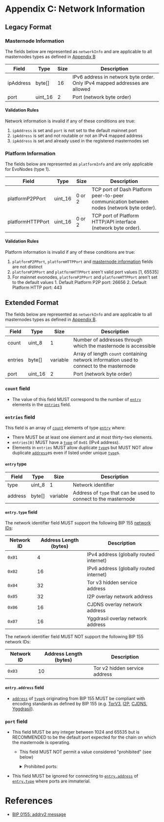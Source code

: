 # Appendix C: Network Information

## Legacy Format

### Masternode Information

The fields below are represented as `networkInfo` and are applicable to all masternodes types as defined in
[Appendix B](masternode-types.md)

| Field     | Type    | Size | Description                                                                |
| --------- | ------- | ---- | -------------------------------------------------------------------------- |
| ipAddress | byte[]  | 16   | IPv6 address in network byte order. Only IPv4 mapped addresses are allowed |
| port      | uint_16 | 2    | Port (network byte order)                                                  |

#### <a name="mninfo_rules">Validation Rules</a>

Network information is invalid if any of these conditions are true:

  1. `ipAddress` is set and `port` is not set to the default mainnet port
  2. `ipAddress` is set and not routable or not an IPv4 mapped address
  3. `ipAddress` is set and already used in the registered masternodes set

### Platform Information

The fields below are represented as `platformInfo` and are only applicable for EvoNodes (type 1).

| Field            | Type    | Size   | Description                                                                              |
| ---------------- | ------- | ------ | ---------------------------------------------------------------------------------------- |
| platformP2PPort  | uint_16 | 0 or 2 | TCP port of Dash Platform peer-to-peer communication between nodes (network byte order). |
| platformHTTPPort | uint_16 | 0 or 2 | TCP port of Platform HTTP/API interface (network byte order).                            |

#### <a name="plinfo_rules">Validation Rules</a>

Platform information is invalid if any of these conditions are true:

  1. `platformP2PPort`, `platformHTTPPort` and [masternode information](#masternode-information) fields are not distinct
  2. `platformP2PPort` and `platformHTTPPort` aren't valid port values [1, 65535]
  3. For mainnet evonodes, `platformP2PPort` and `platformHTTPPort` aren't set to the default values
    1. Default Platform P2P port: 26656
    2. Default Platform HTTP port: 443

## Extended Format

The fields below are represented as `networkInfo` and are applicable to all masternodes types as defined in
[Appendix B](masternode-types.md).

| Field   | Type    | Size     | Description                                                                              |
| ------- | ------- | -------- | ---------------------------------------------------------------------------------------- |
| count   | uint_8  | 1        | Number of addresses through which the masternode is accessible                           |
| entries | byte[]  | variable | Array of length `count` containing network information used to connect to the masternode |
| port    | uint_16 | 2        | Port (network byte order)                                                                |

### `count` field

* The value of this field MUST correspond to the number of [`entry`](#entry-type) elements in the
  [`entries`](#entries-field) field.

### `entries` field

This field is an array of [`count`](#count-field) elements of type [`entry`](#entry-type) where:

* There MUST be at least one element and at most thirty-two elements.
* `entries[0]` MUST have a [`type`](#entrytype-field) of `0x01` (IPv4 address).
* Elements in `entries` MUST allow duplicate [`type`](#entrytype-field)s but MUST NOT allow duplicate
  [`address`](#entryaddress-field)es even if listed under unique [`type`](#entrytype-field)s.

#### `entry` type

| Field   | Type   | Size     | Description                                                     |
| ------- | ------ | -------- | --------------------------------------------------------------- |
| type    | uint_8 | 1        | Network identifier                                              |
| address | byte[] | variable | Address of `type` that can be used to connect to the masternode |

#### `entry.type` field

The network identifier field MUST support the following BIP 155 [network IDs](https://github.com/bitcoin/bips/blob/17c04f9fa1ecae173d6864b65717e13dfc1880af/bip-0155.mediawiki#specification):

| Network ID | Address Length (bytes) | Description                             |
| ---------- | ---------------------- | --------------------------------------- |
| `0x01`     | 4                      | IPv4 address (globally routed internet) |
| `0x02`     | 16                     | IPv6 address (globally routed internet) |
| `0x04`     | 32                     | Tor v3 hidden service address           |
| `0x05`     | 32                     | I2P overlay network address             |
| `0x06`     | 16                     | CJDNS overlay network address           |
| `0x07`     | 16                     | Yggdrasil overlay network address       |

The network identifier field MUST NOT support the following BIP 155 network IDs:

| Network ID | Address Length (bytes) | Description                   |
| ---------- | ---------------------- | ----------------------------- |
| `0x03`     | 10                     | Tor v2 hidden service address |

#### `entry.address` field

* [`address`](#entryaddress-field) of [`type`](#entrytype-field)s originating from BIP 155 MUST be compliant with
  encoding standards as defined by BIP 155 (e.g.
  [TorV3](https://github.com/bitcoin/bips/blob/17c04f9fa1ecae173d6864b65717e13dfc1880af/bip-0155.mediawiki#appendix-b-tor-v3-address-encoding),
  [I2P](https://github.com/bitcoin/bips/blob/17c04f9fa1ecae173d6864b65717e13dfc1880af/bip-0155.mediawiki#appendix-c-i2p-address-encoding),
  [CJDNS](https://github.com/bitcoin/bips/blob/17c04f9fa1ecae173d6864b65717e13dfc1880af/bip-0155.mediawiki#appendix-d-cjdns-address-encoding),
  [Yggdrasil](https://github.com/bitcoin/bips/blob/17c04f9fa1ecae173d6864b65717e13dfc1880af/bip-0155.mediawiki#appendix-e-yggdrasil-address-encoding)).

### `port` field

* This field MUST be any integer between 1024 and 65535 but is RECOMMENDED to be the default port expected
  for the chain on which the masternode is operating.
  * This field MUST NOT permit a value considered "prohibited" (see below)

    <details>

    <summary>Prohibited ports:</summary>

    | Port Number | Description                           |
    | ----------- | ------------------------------------- |
    | 1719        | H.323 registration                    |
    | 1720        | H.323 call signaling                  |
    | 1723        | Point-to-Point Tunneling Protocol     |
    | 2049        | Network File System                   |
    | 3659        | Apple SASL                            |
    | 4045        | NFS lock daemon                       |
    | 5060        | Session Initiation Protocol (SIP)     |
    | 5061        | SIP over TLS                          |
    | 6000        | X11                                   |
    | 6566        | Scanner Access Now Easy (SANE) daemon |
    | 6660–6664   | Internet Relay Chat (Unofficial)      |
    | 6665-6669   | IRC (Official)                        |
    | 6679        | IRC over TLS (Unofficial)             |
    | 6697        | IRC over TLS (Official)               |
    | 8332        | Bitcoin JSON-RPC server               |
    | 8333        | Bitcoin P2P                           |
    | 10080       | Amanda                                |
    | 18332       | Bitcoin JSON-RPC server (Testnet)     |
    | 18333       | Bitcoin P2P (Testnet)                 |

    </details>

* This field MUST be ignored for connecting to [`entry.address`](#entryaddress-field) of [`entry.type`](#entrytype-field)
  where ports are immaterial.

# References

* [BIP 0155: addrv2 message](https://github.com/bitcoin/bips/blob/17c04f9fa1ecae173d6864b65717e13dfc1880af/bip-0155.mediawiki)
